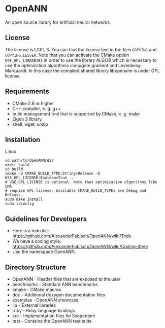 OpenANN
=======

An open source library for artificial neural networks.

License
-------

The license is LGPL 3. You can find the license text in the files `COPYING` and
`COPYING.LESSER`. Note that you can activate the CMake option
`USE_GPL_LIBRARIES` in order to use the library ALGLIB which is necessary to use
the optimization algorithms conjugate gradient and Levenberg-Marquardt. In this
case the compiled shared library libopenann is under GPL license.

Requirements
------------

* CMake 2.8 or higher
* C++ compiler, e. g. g++
* build management tool that is supported by CMake, e. g. make
* Eigen 3 library
* shell, wget, unzip

Installation
------------

Linux

    cd path/to/OpenANN/dir
    mkdir build
    cd build
    cmake -D CMAKE_BUILD_TYPE:String=Release -D USE_GPL_LICENSE:Boolean=True ..
    # USE_GPL_LICENSE is optional. Note that optimization algorithms like LMA
    # require GPL license. Available CMAKE_BUILD_TYPEs are Debug and Release.
    sudo make install
    sudo ldconfig

Guidelines for Developers
-------------------------

* Here is a todo list: https://github.com/AlexanderFabisch/OpenANN/wiki/Todo
* We have a coding style: https://github.com/AlexanderFabisch/OpenANN/wiki/Coding-Style
* Use the namespace OpenANN.

Directory Structure
-------------------

* OpenANN - Header files that are exposed to the user
* benchmarks - Standard ANN benchmarks
* cmake - CMake macros
* doc - Additional doxygen documentation files
* examples - OpenANN showcase
* lib - External libraries
* ruby - Ruby language bindings
* src - Implementation files for libopenann
* test - Contains the OpenANN test suite
